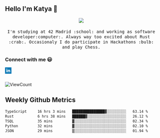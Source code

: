 
## Hello I'm Katya :wave:

<p align="center">
  <img src="https://raw.githubusercontent.com/coderjojo/coderjojo/master/img/github.gif" width=100>
  <br><br>
  <samp>
    I'm studying at 42 Madrid :school: </a> and working as software developer:computer:. Always way too excited about Rust :crab:. Occasionaly I do participate in Hackathons :bulb: and play Chess.
  </samp>
</p>

### Connect with me :smiley:
<a href="https://www.linkedin.com/in/ekaterina-prusakova-b209b494/">
  <img align="left" alt="Katya Prusakova" width="21px" src="https://raw.githubusercontent.com/edent/SuperTinyIcons/099dc12b59179d07d534069bc8551718f786d91a/images/svg/linkedin.svg" />
</a>
<br/><br/>


<!--  ![visitors](https://visitor-badge.glitch.me/badge?page_id=KatyaPrusakova/KatyaPrusakova) -->

![ViewCount](https://views.whatilearened.today/views/github/KatyaPrusakova/views.svg)

## Weekly Github Metrics

<!--START_SECTION:waka-->

```text
TypeScript     16 hrs 3 mins   ███████████████▓░░░░░░░░░   63.14 %
Rust           6 hrs 38 mins   ██████▓░░░░░░░░░░░░░░░░░░   26.12 %
TSQL           35 mins         ▓░░░░░░░░░░░░░░░░░░░░░░░░   02.34 %
Python         32 mins         ▓░░░░░░░░░░░░░░░░░░░░░░░░   02.10 %
JSON           29 mins         ▒░░░░░░░░░░░░░░░░░░░░░░░░   01.94 %
```

<!--END_SECTION:waka-->
